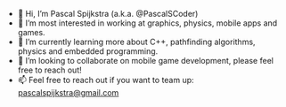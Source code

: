 - 👋 Hi, I’m Pascal Spijkstra (a.k.a. @PascalSCoder)
- 👀 I’m most interested in working at graphics, physics, mobile apps and games.
- 🌱 I’m currently learning more about C++, pathfinding algorithms, physics and embedded programming.
- 💞️ I’m looking to collaborate on mobile game development, please feel free to reach out!
- 📫 Feel free to reach out if you want to team up: pascalspijkstra@gmail.com
